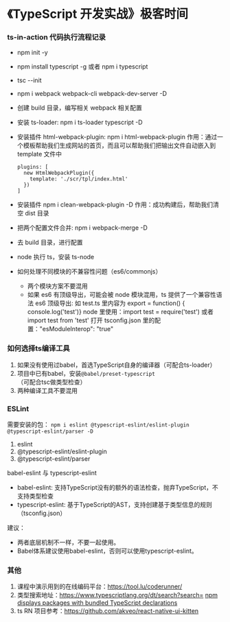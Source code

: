 # 《TypeScript 开发实战》极客时间

### ts-in-action 代码执行流程记录

- npm init -y
- npm install typescript -g 或者 npm i typescript
- tsc --init
- npm i webpack webpack-cli webpack-dev-server -D
- 创建 build 目录，编写相关 webpack 相关配置
- 安装 ts-loader: npm i ts-loader typescript -D
- 安装插件 html-webpack-plugin: npm i html-webpack-plugin
  作用：通过一个模板帮助我们生成网站的首页，而且可以帮助我们把输出文件自动嵌入到 template 文件中
  ```
  plugins: [
    new HtmlWebpackPlugin({
      template: './scr/tpl/index.html'
    })
  ]
  ```
- 安装插件 npm i clean-webpack-plugin -D
  作用：成功构建后，帮助我们清空 dist 目录
- 把两个配置文件合并: npm i webpack-merge -D
- 去 build 目录，进行配置

- node 执行 ts，安装 ts-node
- 如何处理不同模块的不兼容性问题（es6/commonjs）
  - 两个模块方案不要混用
  - 如果 es6 有顶级导出，可能会被 node 模块混用，ts 提供了一个兼容性语法
    es6 顶级导出: 如 test.ts 里内容为 export = function() { console.log('test')}
    node 里使用：import test = require('test') 或者 import test from 'test'
    打开 tsconfig.json 里的配置："esModuleInterop": "true"

### 如何选择ts编译工具

1. 如果没有使用过babel，首选TypeScript自身的编译器（可配合ts-loader）
2. 项目中已有babel，安装`@babel/preset-typescript`（可配合tsc做类型检查）
3. 两种编译工具不要混用

### ESLint

需要安装的包：
`npm i eslint @typescript-eslint/eslint-plugin @typescript-eslint/parser -D`

1. eslint
2. @typescript-eslint/eslint-plugin
3. @typescript-eslint/parser

babel-eslint 与 typescript-eslint

- babel-eslint: 支持TypeScript没有的额外的语法检查，抛弃TypeScript，不支持类型检查
- typescript-eslint: 基于TypeScript的AST，支持创建基于类型信息的规则（tsconfig.json）

建议：

- 两者底层机制不一样，不要一起使用。
- Babel体系建议使用babel-eslint，否则可以使用typescript-eslint。

### 其他

1. 课程中演示用到的在线编码平台：https://tool.lu/coderunner/
2. 类型搜索地址：https://www.typescriptlang.org/dt/search?search=
   [npm displays packages with bundled TypeScript declarations](https://github.blog/changelog/2020-12-16-npm-displays-packages-with-bundled-typescript-declarations/)
3. ts RN 项目参考：https://github.com/akveo/react-native-ui-kitten
